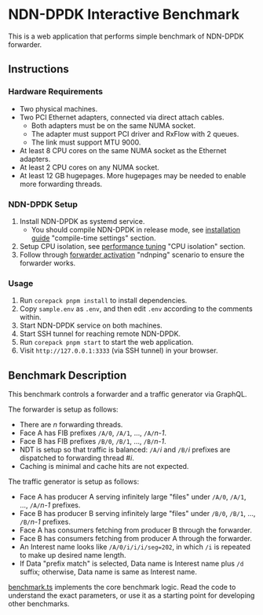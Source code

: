 # NDN-DPDK Interactive Benchmark

This is a web application that performs simple benchmark of NDN-DPDK forwarder.

## Instructions

### Hardware Requirements

* Two physical machines.
* Two PCI Ethernet adapters, connected via direct attach cables.
  * Both adapters must be on the same NUMA socket.
  * The adapter must support PCI driver and RxFlow with 2 queues.
  * The link must support MTU 9000.
* At least 8 CPU cores on the same NUMA socket as the Ethernet adapters.
* At least 2 CPU cores on any NUMA socket.
* At least 12 GB hugepages.
  More hugepages may be needed to enable more forwarding threads.

### NDN-DPDK Setup

1. Install NDN-DPDK as systemd service.
   * You should compile NDN-DPDK in release mode, see [installation guide](../../docs/INSTALL.md) "compile-time settings" section.
2. Setup CPU isolation, see [performance tuning](../../docs/tuning.md) "CPU isolation" section.
3. Follow through [forwarder activation](../../docs/forwarder.md) "ndnping" scenario to ensure the forwarder works.

### Usage

1. Run `corepack pnpm install` to install dependencies.
2. Copy `sample.env` as `.env`, and then edit `.env` according to the comments within.
3. Start NDN-DPDK service on both machines.
4. Start SSH tunnel for reaching remote NDN-DPDK.
5. Run `corepack pnpm start` to start the web application.
6. Visit `http://127.0.0.1:3333` (via SSH tunnel) in your browser.

## Benchmark Description

This benchmark controls a forwarder and a traffic generator via GraphQL.

The forwarder is setup as follows:

* There are *n* forwarding threads.
* Face A has FIB prefixes `/A/0`, `/A/1`, &hellip;, `/A/`*n-1*.
* Face B has FIB prefixes `/B/0`, `/B/1`, &hellip;, `/B/`*n-1*.
* NDT is setup so that traffic is balanced: `/A/`*i* and `/B/`*i* prefixes are dispatched to forwarding thread #*i*.
* Caching is minimal and cache hits are not expected.

The traffic generator is setup as follows:

* Face A has producer A serving infinitely large "files" under `/A/0`, `/A/1`, &hellip;, `/A/`*n-1* prefixes.
* Face B has producer B serving infinitely large "files" under `/B/0`, `/B/1`, &hellip;, `/B/`*n-1* prefixes.
* Face A has consumers fetching from producer B through the forwarder.
* Face B has consumers fetching from producer A through the forwarder.
* An Interest name looks like `/A/0/i/i/i/seg=202`, in which `/i` is repeated to make up desired name length.
* If Data "prefix match" is selected, Data name is Interest name plus `/d` suffix; otherwise, Data name is same as Interest name.

[benchmark.ts](src/benchmark.ts) implements the core benchmark logic.
Read the code to understand the exact parameters, or use it as a starting point for developing other benchmarks.
